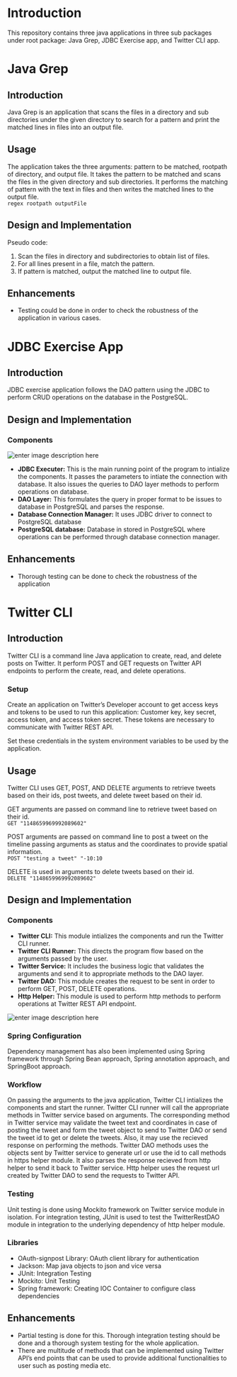 
<h1 id="introduction">Introduction</h1>
<p>This repository contains three java applications in three sub packages under root package: Java Grep, JDBC Exercise app, and Twitter CLI app.</p>
<h1 id="java-grep">Java Grep</h1>
<h2 id="introduction-1">Introduction</h2>
<p>Java Grep is an application that scans the files in a directory and sub directories under the given directory to search for a pattern and print the matched lines in files into an output file.</p>
<h2 id="usage">Usage</h2>
<p>The application takes the three arguments: pattern to be matched, rootpath of directory, and output file. It takes the pattern to be matched and scans the files in the given directory and sub directories. It performs the matching of pattern with the text in files and then writes the matched lines to the output file.<br>
<code>regex rootpath outputFile</code></p>
<h2 id="design-and-implementation">Design and Implementation</h2>
<p>Pseudo code:</p>
<ol>
<li>Scan the files in directory and subdirectories to obtain list of files.</li>
<li>For all lines present in a file, match the pattern.</li>
<li>If pattern is matched, output the matched line to output file.</li>
</ol>
<h2 id="enhancements">Enhancements</h2>
<ul>
<li>Testing could be done in order to check the robustness of the application in various cases.</li>
</ul>
<h1 id="jdbc-exercise-app">JDBC Exercise App</h1>
<h2 id="introduction-2">Introduction</h2>
<p>JDBC exercise application follows the DAO pattern using the JDBC to perform CRUD operations on the database in the PostgreSQL.</p>
<h2 id="design-and-implementation-1">Design and Implementation</h2>
<h3 id="components">Components</h3>
<p><img src="https://lh3.googleusercontent.com/No5JmzkhfYszWtL40INs-0wlaXYQpxPF-c4fbaJnfPkqBm3SAfFF5iiO9tVels1G1qtLOcqLkTLa" alt="enter image description here"></p>
<ul>
<li><strong>JDBC Executer:</strong> This is the main running point of the program to intialize the components. It passes the parameters to intiate the connection with database. It also issues the queries to DAO layer methods to perform operations on database.</li>
<li><strong>DAO Layer:</strong> This formulates the query in proper format to be issues to database in PostgreSQL and parses the response.</li>
<li><strong>Database Connection Manager:</strong> It uses JDBC driver to connect to PostgreSQL database</li>
<li><strong>PostgreSQL database:</strong> Database in stored in PostgreSQL where operations can be performed through database connection manager.</li>
</ul>
<h2 id="enhancements-1">Enhancements</h2>
<ul>
<li>Thorough testing can be done to check the robustness of the application</li>
</ul>
<h1 id="twitter-cli">Twitter CLI</h1>
<h2 id="introduction-3">Introduction</h2>
<p>Twitter CLI is a command line Java application to create, read, and delete posts on Twitter. It perform POST and GET requests on Twitter API endpoints to perform the create, read, and delete operations.</p>
<h3 id="setup">Setup</h3>
<p>Create an application on Twitter’s Developer account to get access keys and tokens to be used to run this application: Customer key, key secret, access token, and access token secret.  These tokens are necessary to communicate with Twitter REST API.</p>
<p>Set these credentials in the system environment variables to be used by the application.</p>
<h2 id="usage-1">Usage</h2>
<p>Twitter CLI uses GET, POST, AND DELETE arguments to retrieve tweets based on their ids, post tweets, and delete tweet based on their id.</p>
<p>GET arguments are passed on command line to retrieve tweet based on their id.<br>
<code>GET "1148659969992089602"</code></p>
<p>POST arguments are passed on command line to post a tweet on the timeline passing arguments as status and the coordinates to provide spatial information.<br>
<code>POST "testing a tweet" "-10:10</code></p>
<p>DELETE is used in arguments to delete tweets based on their id.<br>
<code>DELETE "1148659969992089602"</code></p>
<h2 id="design-and-implementation-2">Design and Implementation</h2>
<h3 id="components-1">Components</h3>
<ul>
<li><strong><strong>Twitter CLI</strong>:</strong> This module intializes the components and run the Twitter CLI runner.</li>
<li><strong>Twitter CLI Runner:</strong> This directs the program flow based on the arguments passed by the user.</li>
<li><strong>Twitter Service:</strong> It includes the business logic that validates the arguments and send it to appropriate methods to the DAO layer.</li>
<li><strong>Twitter DAO:</strong> This module creates the request to be sent in order to perform GET, POST, DELETE operations.</li>
<li><strong>Http Helper:</strong> This module is used to perform http methods to perform operations at Twitter REST API endpoint.</li>
</ul>
<p><img src="https://lh3.googleusercontent.com/otiV-pm-GyeP9z_qC9aBGRxHinCr-e8ypy8RA-h37c-B0xYjKojfnJ4D5oCIzXBvS5ur3-C5odyr" alt="enter image description here"></p>
<h3 id="spring-configuration">Spring Configuration</h3>
<p>Dependency management has also been implemented using Spring framework through Spring Bean approach, Spring annotation approach, and SpringBoot approach.</p>
<h3 id="workflow">Workflow</h3>
<p>On passing the arguments to the java application, Twitter CLI intializes the components and start the runner. Twitter CLI runner will call the appropriate methods in Twitter service based on arguments. The corresponding method in Twitter service may validate the tweet text and coordinates in case of posting the tweet and form the tweet object to send to Twitter DAO or send the tweet id to get or delete the tweets. Also, it may use the recieved response on performing the methods.  Twitter DAO methods uses the objects sent by Twitter service to generate url or use the id to call methods in https helper module. It also parses the response recieved from http helper to send it back to Twitter service. Http helper uses the request url created by Twitter DAO to send the requests to Twitter API.</p>
<h3 id="testing">Testing</h3>
<p>Unit testing is done using Mockito framework on Twitter service module in isolation. For integration testing, JUnit is used to test the TwitterRestDAO module in integration to the underlying dependency of http helper module.</p>
<h3 id="libraries">Libraries</h3>
<ul>
<li>OAuth-signpost Library: OAuth client library for authentication</li>
<li>Jackson: Map java objects to json and vice versa</li>
<li>JUnit: Integration Testing</li>
<li>Mockito: Unit Testing</li>
<li>Spring framework: Creating IOC Container to configure class dependencies</li>
</ul>
<h2 id="enhancements-2">Enhancements</h2>
<ul>
<li>Partial testing is done for this. Thorough integration testing should be done and a thorough system testing for the whole application.</li>
<li>There are multitude of methods that can be implemented using Twitter API’s end points that can be used to provide additional functionalities to user such as posting media etc.</li>
</ul>

